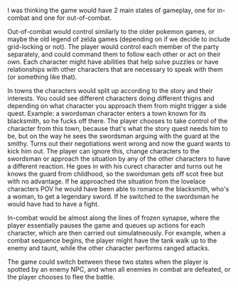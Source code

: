 I was thinking the game would have 2 main states of gameplay, one for in-combat and one for out-of-combat. 

Out-of-combat would control similarly to the older pokemon games, or maybe the old legend of zelda games (depending on if we decide to
include grid-locking or not). The player would control each member of the party separately, and could command them to follow each other
or act on their own. Each character might have abilities that help solve puzzles or have relationships with other characters that are
necessary to speak with them (or something like that). 

In towns the characters would split up according to the story and their interests. You could see different characters doing different thigns and depending on what character you approach them from might trigger a side quest. Example: a swordsman character enters a town known for its blacksmith, so he fucks off there. The player chooses to take control of the character from this town, because that's what the story quest needs him to be, but on the way he sees the swordsman arguing with the guard at the smithy. Turns out their negotiations went wrong and now the guard wants to kick him out. The player can ignore this, change characters to the swordsman or approach the situation by any of the other characters to have a different reaction. He goes in with his curect character and turns out he knows the guard from childhood, so the swordsman gets off scot free but with no advantage. If he approached the situation from the lovelace characters POV he would have been able to romance the blacksmith, who's a woman, to get a legendary sword. If he switched to the swordsman he would have had to have a fight.

In-combat would be almost along the lines of frozen synapse, where the player essentially pauses the game and queues up actions for each
character, which are then carried out simulatneously. For example, when a combat sequence begins, the player might have the tank walk up
to the enemy and taunt, while the other character performs ranged attacks. 

The game could switch between these two states when the player is spotted by an enemy NPC, and when all enemies in combat are defeated, or
the player chooses to flee the battle. 
